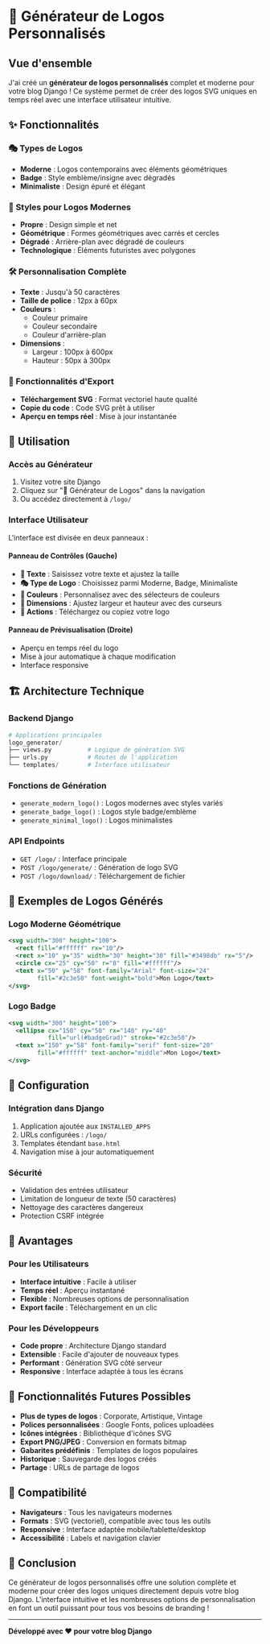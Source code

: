 # 🎨 Générateur de Logos Personnalisés

## Vue d'ensemble

J'ai créé un **générateur de logos personnalisés** complet et moderne pour votre blog Django ! Ce système permet de créer des logos SVG uniques en temps réel avec une interface utilisateur intuitive.

## ✨ Fonctionnalités

### 🎭 Types de Logos
- **Moderne** : Logos contemporains avec éléments géométriques
- **Badge** : Style emblème/insigne avec dégradés
- **Minimaliste** : Design épuré et élégant

### 🎨 Styles pour Logos Modernes
- **Propre** : Design simple et net
- **Géométrique** : Formes géométriques avec carrés et cercles
- **Dégradé** : Arrière-plan avec dégradé de couleurs
- **Technologique** : Éléments futuristes avec polygones

### 🛠️ Personnalisation Complète
- **Texte** : Jusqu'à 50 caractères
- **Taille de police** : 12px à 60px
- **Couleurs** :
  - Couleur primaire
  - Couleur secondaire
  - Couleur d'arrière-plan
- **Dimensions** : 
  - Largeur : 100px à 600px
  - Hauteur : 50px à 300px

### 💾 Fonctionnalités d'Export
- **Téléchargement SVG** : Format vectoriel haute qualité
- **Copie du code** : Code SVG prêt à utiliser
- **Aperçu en temps réel** : Mise à jour instantanée

## 🚀 Utilisation

### Accès au Générateur
1. Visitez votre site Django
2. Cliquez sur "🎨 Générateur de Logos" dans la navigation
3. Ou accédez directement à `/logo/`

### Interface Utilisateur
L'interface est divisée en deux panneaux :

#### Panneau de Contrôles (Gauche)
- **📝 Texte** : Saisissez votre texte et ajustez la taille
- **🎭 Type de Logo** : Choisissez parmi Moderne, Badge, Minimaliste
- **🎨 Couleurs** : Personnalisez avec des sélecteurs de couleurs
- **📏 Dimensions** : Ajustez largeur et hauteur avec des curseurs
- **💾 Actions** : Téléchargez ou copiez votre logo

#### Panneau de Prévisualisation (Droite)
- Aperçu en temps réel du logo
- Mise à jour automatique à chaque modification
- Interface responsive

## 🏗️ Architecture Technique

### Backend Django
```python
# Applications principales
logo_generator/
├── views.py          # Logique de génération SVG
├── urls.py           # Routes de l'application
└── templates/        # Interface utilisateur
```

### Fonctions de Génération
- `generate_modern_logo()` : Logos modernes avec styles variés
- `generate_badge_logo()` : Logos style badge/emblème
- `generate_minimal_logo()` : Logos minimalistes

### API Endpoints
- `GET /logo/` : Interface principale
- `POST /logo/generate/` : Génération de logo SVG
- `POST /logo/download/` : Téléchargement de fichier

## 🎯 Exemples de Logos Générés

### Logo Moderne Géométrique
```svg
<svg width="300" height="100">
  <rect fill="#ffffff" rx="10"/>
  <rect x="10" y="35" width="30" height="30" fill="#3498db" rx="5"/>
  <circle cx="25" cy="50" r="8" fill="#ffffff"/>
  <text x="50" y="58" font-family="Arial" font-size="24" 
        fill="#2c3e50" font-weight="bold">Mon Logo</text>
</svg>
```

### Logo Badge
```svg
<svg width="300" height="100">
  <ellipse cx="150" cy="50" rx="140" ry="40" 
           fill="url(#badgeGrad)" stroke="#2c3e50"/>
  <text x="150" y="58" font-family="serif" font-size="20" 
        fill="#ffffff" text-anchor="middle">Mon Logo</text>
</svg>
```

## 🔧 Configuration

### Intégration dans Django
1. Application ajoutée aux `INSTALLED_APPS`
2. URLs configurées : `/logo/`
3. Templates étendant `base.html`
4. Navigation mise à jour automatiquement

### Sécurité
- Validation des entrées utilisateur
- Limitation de longueur de texte (50 caractères)
- Nettoyage des caractères dangereux
- Protection CSRF intégrée

## 🌟 Avantages

### Pour les Utilisateurs
- **Interface intuitive** : Facile à utiliser
- **Temps réel** : Aperçu instantané
- **Flexible** : Nombreuses options de personnalisation
- **Export facile** : Téléchargement en un clic

### Pour les Développeurs
- **Code propre** : Architecture Django standard
- **Extensible** : Facile d'ajouter de nouveaux types
- **Performant** : Génération SVG côté serveur
- **Responsive** : Interface adaptée à tous les écrans

## 🔮 Fonctionnalités Futures Possibles

- **Plus de types de logos** : Corporate, Artistique, Vintage
- **Polices personnalisées** : Google Fonts, polices uploadées
- **Icônes intégrées** : Bibliothèque d'icônes SVG
- **Export PNG/JPEG** : Conversion en formats bitmap
- **Gabarites prédéfinis** : Templates de logos populaires
- **Historique** : Sauvegarde des logos créés
- **Partage** : URLs de partage de logos

## 📱 Compatibilité

- **Navigateurs** : Tous les navigateurs modernes
- **Formats** : SVG (vectoriel), compatible avec tous les outils
- **Responsive** : Interface adaptée mobile/tablette/desktop
- **Accessibilité** : Labels et navigation clavier

## 🎉 Conclusion

Ce générateur de logos personnalisés offre une solution complète et moderne pour créer des logos uniques directement depuis votre blog Django. L'interface intuitive et les nombreuses options de personnalisation en font un outil puissant pour tous vos besoins de branding !

---

**Développé avec ❤️ pour votre blog Django**